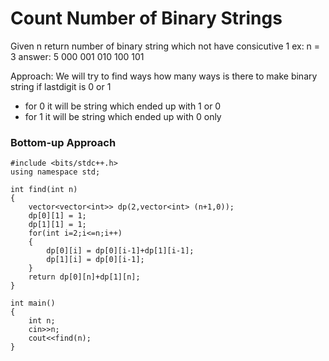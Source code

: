 # Count Number of Binary Strings

Given n return number of binary string which not have consicutive 1
ex: n = 3 answer: 5
000 001 010 100 101

Approach: We will try to find ways how many ways is there to make binary string if lastdigit is 0 or 1

- for 0 it will be string which ended up with 1 or 0
- for 1 it will be string which ended up with 0 only

### Bottom-up Approach
```
#include <bits/stdc++.h>
using namespace std;

int find(int n)
{
    vector<vector<int>> dp(2,vector<int> (n+1,0));
    dp[0][1] = 1;
    dp[1][1] = 1;
    for(int i=2;i<=n;i++)
    {
        dp[0][i] = dp[0][i-1]+dp[1][i-1];
        dp[1][i] = dp[0][i-1];
    }
    return dp[0][n]+dp[1][n];
}

int main()
{
    int n;
    cin>>n;
    cout<<find(n);
}
```
